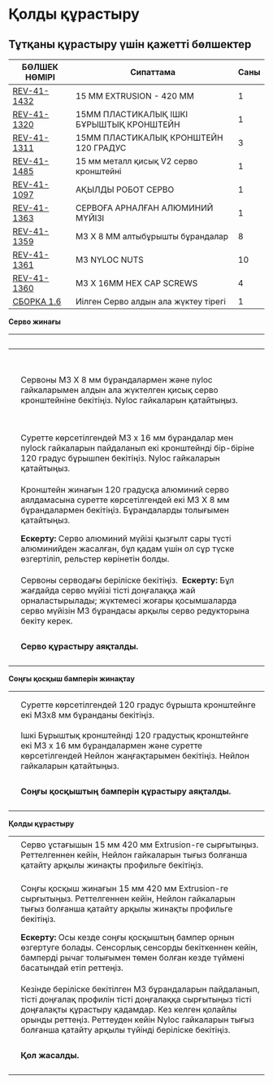 # Қолды құрастыру

## Тұтқаны құрастыру үшін қажетті бөлшектер

| **БӨЛШЕК НӨМІРІ**                                                                                                       | **Сипаттама**                            | **Саны** |
| ----------------------------------------------------------------------------------------------------------------------- | ---------------------------------------- | -------- |
| [REV-41-1432](https://www.revrobotics.com/rev-41-1432/)                                                                 | 15 ММ EXTRUSION - 420 ММ                 | 1        |
| [REV-41-1320](https://www.revrobotics.com/rev-41-1320/)                                                                 | 15ММ ПЛАСТИКАЛЫҚ ІШКІ БҰРЫШТЫҚ КРОНШТЕЙН | 1        |
| [REV-41-1311](https://www.revrobotics.com/rev-41-1311/)                                                                 | 15ММ ПЛАСТИКАЛЫҚ КРОНШТЕЙН 120 ГРАДУС    | 3        |
| [REV-41-1485](https://www.revrobotics.com/rev-41-1485/)                                                                 | 15 мм металл қисық V2 серво кронштейні   | 1        |
| [REV-41-1097](https://www.revrobotics.com/rev-41-1097/)                                                                 | АҚЫЛДЫ РОБОТ СЕРВО                       | 1        |
| [REV-41-1363](https://www.revrobotics.com/rev-41-1363/)                                                                 | СЕРВОҒА АРНАЛҒАН АЛЮМИНИЙ МҮЙІЗІ         | 1        |
| [REV-41-1359](https://www.revrobotics.com/rev-41-1359/)                                                                 | M3 X 8 ММ алтыбұрышты бұрандалар         | 8        |
| [REV-41-1361](https://www.revrobotics.com/rev-41-1361/)                                                                 | M3 NYLOC NUTS                            | 10       |
| [REV-41-1360](https://www.revrobotics.com/rev-41-1360/)                                                                 | M3 X 16MM HEX CAP SCREWS                 | 4        |
| [СБОРКА 1.6](https://github.com/hectoxor/transhitlation/blob/main/build-guides/class-bot-v2/broken-reference/README.md) | Иілген Серво алдын ала жүктеу тірегі     | 1        |

**Серво жинағы**

| ​                                                                                                                                                                                                                                                                                                                                                                                                                                                                                                                                                                                                                                                                   | ​                                                                                                                                                                                                                                                                                                                                     |
| ------------------------------------------------------------------------------------------------------------------------------------------------------------------------------------------------------------------------------------------------------------------------------------------------------------------------------------------------------------------------------------------------------------------------------------------------------------------------------------------------------------------------------------------------------------------------------------------------------------------------------------------------------------------- | ------------------------------------------------------------------------------------------------------------------------------------------------------------------------------------------------------------------------------------------------------------------------------------------------------------------------------------- |
| <p>​</p><p><img src="https://2589213514-files.gitbook.io/~/files/v0/b/gitbook-legacy-files/o/assets%2F-M5yw0n8IneF5-9ybLjT%2F-MMRhIgLPv-irXg3_tVp%2F-MMSOsKJrw72RJu85n3I%2FEDU%20Kit_Servo%20Clw%20-%20Add%20Bracket%20to%20Servo.svg?alt=media&#x26;token=4f115d0e-c05c-4e1a-a2fe-41541ae654ce" alt="" data-size="original"></p><p>​</p><p><img src="https://2589213514-files.gitbook.io/~/files/v0/b/gitbook-legacy-files/o/assets%2F-M5yw0n8IneF5-9ybLjT%2F-MMRhIgLPv-irXg3_tVp%2F-MMSP-_eOOOzHrmSlcXn%2FEDU%20Kit_Servo%20Claw%20-%20Bracket%20Attached.svg?alt=media&#x26;token=66f00e9f-e49c-4e14-b0ad-1142992f1dde" alt="" data-size="original"></p><p>​</p> | Сервоны M3 X 8 мм бұрандалармен және nyloc гайкаларымен алдын ала жүктелген қисық серво кронштейніне бекітіңіз. Nyloc гайкаларын қатайтыңыз.                                                                                                                                                                                          |
| <img src="https://2589213514-files.gitbook.io/~/files/v0/b/gitbook-legacy-files/o/assets%2F-M5yw0n8IneF5-9ybLjT%2F-MMRhIgLPv-irXg3_tVp%2F-MMSPFKHniiZOmj2Cmvu%2FEDU%20Kit_Servo%20Claw%20-%20120%20Brackets%20attached.svg?alt=media&#x26;token=6aea589c-88a2-4ab5-b4d6-43e32dc1285d" alt="" data-size="original">                                                                                                                                                                                                                                                                                                                                                  | Суретте көрсетілгендей M3 x 16 мм бұрандалар мен nylock гайкаларын пайдаланып екі кронштейнді бір-біріне 120 градус бұрышпен бекітіңіз. Nyloc гайкаларын қатайтыңыз.                                                                                                                                                                  |
| <p>​</p><p><img src="https://2589213514-files.gitbook.io/~/files/v0/b/gitbook-legacy-files/o/assets%2F-M5yw0n8IneF5-9ybLjT%2F-MZYrjCOfmQRyaQ_0dKI%2F-MZYu-cgEpgyZGjiqzbP%2FEDU%20Kit_Servo%20Claw%20-%20Add%20servo%20horn%20to%20claw.svg?alt=media&#x26;token=8a561b2e-31d3-47de-b7e7-634490df750b" alt="" data-size="original"></p>                                                                                                                                                                                                                                                                                                                              | <p>Кронштейн жинағын 120 градусқа алюминий серво аялдамасына суретте көрсетілгендей екі M3 X 8 мм бұрандалармен бекітіңіз. Бұрандаларды толығымен қатайтыңыз. ​ </p><p><strong>Ескерту:</strong> Серво алюминий мүйізі қызғылт сары түсті алюминийден жасалған, бұл қадам үшін ол сұр түске өзгертіліп, рельстер көрінетін болды.</p> |
| <p>​</p><p><img src="https://2589213514-files.gitbook.io/~/files/v0/b/gitbook-legacy-files/o/assets%2F-M5yw0n8IneF5-9ybLjT%2F-MMRhIgLPv-irXg3_tVp%2F-MMSPXbnmEzGyb0dUDxQ%2FEDU%20Kit_Servo%20Claw%20-%20add%20to%20claw%20to%20servo.svg?alt=media&#x26;token=ecfbc377-cde9-448b-aac9-44ad777b703e" alt="" data-size="original"></p>                                                                                                                                                                                                                                                                                                                                | Сервоны серводағы беріліске бекітіңіз. ​ **Ескерту:** Бұл жағдайда серво мүйізі тісті доңғалаққа жай орналастырылады; жүктемесі жоғары қосымшаларда серво мүйізін M3 бұрандасы арқылы серво редукторына бекіту керек.                                                                                                                 |
| <p>​</p><p><img src="https://2589213514-files.gitbook.io/~/files/v0/b/gitbook-legacy-files/o/assets%2F-M5yw0n8IneF5-9ybLjT%2F-MMRhIgLPv-irXg3_tVp%2F-MMSPj7jD33zmUx1LqQA%2FEDU%20Kit_Servo%20Claw%20-%20Complete.svg?alt=media&#x26;token=470ce47b-7f8f-45f1-ba8d-cfd1f0a5cabc" alt="" data-size="original"></p>                                                                                                                                                                                                                                                                                                                                                    | **Серво құрастыру аяқталды.**                                                                                                                                                                                                                                                                                                         |

**Соңғы қосқыш бамперін жинақтау**

|                                                                                                                                                                                                                                                                                                                       |                                                                                                                                                                            |
| --------------------------------------------------------------------------------------------------------------------------------------------------------------------------------------------------------------------------------------------------------------------------------------------------------------------- | -------------------------------------------------------------------------------------------------------------------------------------------------------------------------- |
| <p>​</p><p><img src="https://2589213514-files.gitbook.io/~/files/v0/b/gitbook-legacy-files/o/assets%2F-M5yw0n8IneF5-9ybLjT%2F-MMRhIgLPv-irXg3_tVp%2F-MMSPzghV1IsjLwJN53i%2FEDU%20Kit_LB%20-%20Add%20screws%20to%20120.svg?alt=media&#x26;token=bf23d274-e872-465c-936d-7eff25ed5248" alt="" data-size="original"></p> | Суретте көрсетілгендей 120 градус бұрышта кронштейнге екі M3x8 мм бұранданы бекітіңіз.                                                                                     |
| <p>​</p><p><img src="https://2589213514-files.gitbook.io/~/files/v0/b/gitbook-legacy-files/o/assets%2F-M5yw0n8IneF5-9ybLjT%2F-MMRhIgLPv-irXg3_tVp%2F-MMSQ5Rtxb0WdmEgbLZA%2FEDU%20Kit_LB%20-%20add%20corner%20to%20120.svg?alt=media&#x26;token=e88371ec-6177-4de3-b49f-9434b401c682" alt="" data-size="original"></p> | Ішкі Бұрыштық кронштейнді 120 градустық кронштейнге екі M3 x 16 мм бұрандалармен және суретте көрсетілгендей Нейлон жаңғақтарымен бекітіңіз. Нейлон гайкаларын қатайтыңыз. |
| <p>​</p><p><img src="https://2589213514-files.gitbook.io/~/files/v0/b/gitbook-legacy-files/o/assets%2F-M5yw0n8IneF5-9ybLjT%2F-MMRhIgLPv-irXg3_tVp%2F-MMSQBr_uKembjbS2BEc%2FEDU%20Kit_Limit%20bumper%20-%20complete.svg?alt=media&#x26;token=3ca561e4-467a-4fc1-8336-e19aa0389258" alt="" data-size="original"></p>    | **Соңғы қосқыштың бамперін құрастыру аяқталды.**                                                                                                                           |

**Қолды құрастыру**

|                                                                                                                                                                                                                                                                                                                             |                                                                                                                                                                                                                                                                                                                                                                                  |
| --------------------------------------------------------------------------------------------------------------------------------------------------------------------------------------------------------------------------------------------------------------------------------------------------------------------------- | -------------------------------------------------------------------------------------------------------------------------------------------------------------------------------------------------------------------------------------------------------------------------------------------------------------------------------------------------------------------------------- |
| <p>​</p><p><img src="https://2589213514-files.gitbook.io/~/files/v0/b/gitbook-legacy-files/o/assets%2F-M5yw0n8IneF5-9ybLjT%2F-MMRhIgLPv-irXg3_tVp%2F-MMSQcinZaxb2JEQy4gF%2FEDU%20Kit_Arm%20-%20Add%20servo%20to%20extrusion.svg?alt=media&#x26;token=42a1efc6-cb72-4e24-a4a0-5316692eba54" alt="" data-size="original"></p> | Серво ұстағышын 15 мм 420 мм Extrusion-ге сырғытыңыз. Реттелгеннен кейін, Нейлон гайкаларын тығыз болғанша қатайту арқылы жинақты профильге бекітіңіз.                                                                                                                                                                                                                           |
| <p>​</p><p><img src="https://2589213514-files.gitbook.io/~/files/v0/b/gitbook-legacy-files/o/assets%2F-M5yw0n8IneF5-9ybLjT%2F-MMRhIgLPv-irXg3_tVp%2F-MMSQij10_bJzMKZhFT_%2FEDU%20Kit_Arm%20-%20Add%20LB%20to%20arm.svg?alt=media&#x26;token=fd1f8e7f-e513-4d69-b9b2-e3d7336e69cb" alt="" data-size="original"></p>          | <p>Соңғы қосқыш жинағын 15 мм 420 мм Extrusion-ге сырғытыңыз. Реттелгеннен кейін, Нейлон гайкаларын тығыз болғанша қатайту арқылы жинақты профильге бекітіңіз. </p><p><strong>Ескерту:</strong> Осы кезде соңғы қосқыштың бампер орнын өзгертуге болады. Сенсорлық сенсорды бекіткеннен кейін, бамперді рычаг толығымен төмен болған кезде түймені басатындай етіп реттеңіз.</p> |
| <p>​</p><p><img src="https://2589213514-files.gitbook.io/~/files/v0/b/gitbook-legacy-files/o/assets%2F-M5yw0n8IneF5-9ybLjT%2F-MDRaMoS1o_Ko2Ik5TVR%2F-MDV4yAhuTPeRTly_cdc%2FSKV3%20-%20Class%20Bot_Slide%20Arm%20onto%20Gear.svg?alt=media&#x26;token=6923b1a0-0ace-4cf9-8905-56b485d5cabf" alt="" data-size="original"></p> | Кезінде беріліске бекітілген M3 бұрандаларын пайдаланып, тісті доңғалақ профилін тісті доңғалаққа сырғытыңыз тісті доңғалақты құрастыру қадамдар. Кез келген қолайлы орынды реттеңіз. Реттеуден кейін Nyloc гайкаларын тығыз болғанша қатайту арқылы түйінді беріліске бекітіңіз.                                                                                                |
| <p>​</p><p><img src="https://2589213514-files.gitbook.io/~/files/v0/b/gitbook-legacy-files/o/assets%2F-M5yw0n8IneF5-9ybLjT%2F-MDRaMoS1o_Ko2Ik5TVR%2F-MDVBuh5lFrYP_ACjdIr%2FSKV3%20-%20Class%20Bot_Arm%20Assembly%20Complete.svg?alt=media&#x26;token=2c0b127c-d8c2-46c4-ba6a-27dcdc61b6f5" alt="" data-size="original"></p> | **Қол жасалды.**                                                                                                                                                                                                                                                                                                                                                                 |
